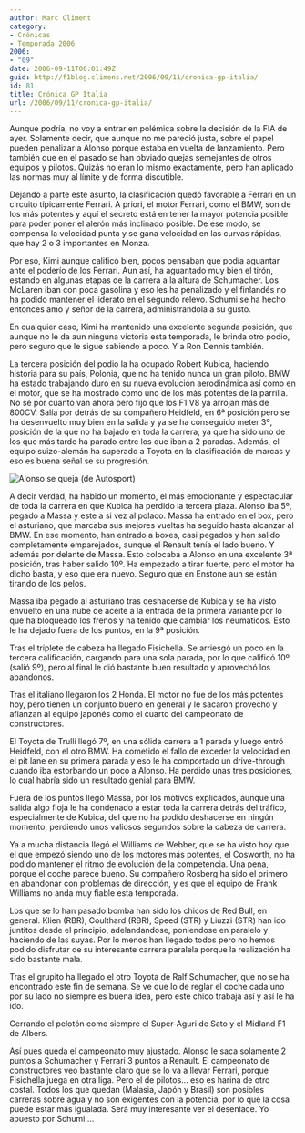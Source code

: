 ```yaml
---
author: Marc Climent
category:
- Crónicas
- Temporada 2006
2006:
- "09"
date: 2006-09-11T00:01:49Z
guid: http://f1blog.climens.net/2006/09/11/cronica-gp-italia/
id: 81
title: Crónica GP Italia
url: /2006/09/11/cronica-gp-italia/
---
```


Aunque podría, no voy a entrar en polémica sobre la decisión de la FIA de ayer. Solamente decir, que aunque no me pareció justa, sobre el papel pueden penalizar a Alonso porque estaba en vuelta de lanzamiento. Pero también que en el pasado se han obviado quejas semejantes de otros equipos y pilotos. Quizás no eran lo mismo exactamente, pero han aplicado las normas muy al límite y de forma discutible.

Dejando a parte este asunto, la clasificación quedó favorable a Ferrari en un circuito típicamente Ferrari. A priori, el motor Ferrari, como el BMW, son de los más potentes y aquí el secreto está en tener la mayor potencia posible para poder poner el alerón más inclinado posible. De ese modo, se compensa la velocidad punta y se gana velocidad en las curvas rápidas, que hay 2 o 3 importantes en Monza.

Por eso, Kimi aunque calificó bien, pocos pensaban que podía aguantar ante el poderío de los Ferrari. Aun así, ha aguantado muy bien el tirón, estando en algunas etapas de la carrera a la altura de Schumacher. Los McLaren iban con poca gasolina y eso les ha penalizado y el finlandés no ha podido mantener el liderato en el segundo relevo. Schumi se ha hecho entonces amo y señor de la carrera, administrandola a su gusto.

En cualquier caso, Kimi ha mantenido una excelente segunda posición, que aunque no le da aun ninguna victoria esta temporada, le brinda otro podio, pero seguro que le sigue sabiendo a poco. Y a Ron Dennis también.

La tercera posición del podio la ha ocupado Robert Kubica, haciendo historia para su país, Polonia, que no ha tenido nunca un gran piloto. BMW ha estado trabajando duro en su nueva evolución aerodinámica así como en el motor, que se ha mostrado como uno de los más potentes de la parrilla. No sé por cuanto van ahora pero fijo que los F1 V8 ya arrojan más de 800CV. Salía por detrás de su compañero Heidfeld, en 6ª posición pero se ha desenvuelto muy bien en la salida y ya se ha conseguido meter 3º, posición de la que no ha bajado en toda la carrera, ya que ha sido uno de los que más tarde ha parado entre los que iban a 2 paradas. Además, el equipo suizo-alemán ha superado a Toyota en la clasificación de marcas y eso es buena señal se su progresión.

![Alonso se queja (de Autosport)](/files/2006/09/alonso-down.jpg)

A decir verdad, ha habido un momento, el más emocionante y espectacular de toda la carrera en que Kubica ha perdido la tercera plaza. Alonso iba 5º, pegado a Massa y este a si vez al polaco. Massa ha entrado en el box, pero el asturiano, que marcaba sus mejores vueltas ha seguido hasta alcanzar al BMW. En ese momento, han entrado a boxes, casi pegados y han salido completamente emparejados, aunque el Renault tenía el lado bueno. Y además por delante de Massa. Esto colocaba a Alonso en una excelente 3ª posición, tras haber salido 10º. Ha empezado a tirar fuerte, pero el motor ha dicho basta, y eso que era nuevo. Seguro que en Enstone aun se están tirando de los pelos.

Massa iba pegado al asturiano tras deshacerse de Kubica y se ha visto envuelto en una nube de aceite a la entrada de la primera variante por lo que ha bloqueado los frenos y ha tenido que cambiar los neumáticos. Esto le ha dejado fuera de los puntos, en la 9ª posición.

Tras el triplete de cabeza ha llegado Fisichella. Se arriesgó un poco en la tercera calificación, cargando para una sola parada, por lo que calificó 10º (salió 9º), pero al final le dió bastante buen resultado y aprovechó los abandonos.

Tras el italiano llegaron los 2 Honda. El motor no fue de los más potentes hoy, pero tienen un conjunto bueno en general y le sacaron provecho y afianzan al equipo japonés como el cuarto del campeonato de constructores.

El Toyota de Trulli llegó 7º, en una sólida carrera a 1 parada y luego entró Heidfeld, con el otro BMW. Ha cometido el fallo de exceder la velocidad en el pit lane en su primera parada y eso le ha comportado un drive-through cuando iba estorbando un poco a Alonso. Ha perdido unas tres posiciones, lo cual habría sido un resultado genial para BMW.

Fuera de los puntos llegó Massa, por los motivos explicados, aunque una salida algo floja le ha condenado a estar toda la carrera detrás del tráfico, especialmente de Kubica, del que no ha podido deshacerse en ningún momento, perdiendo unos valiosos segundos sobre la cabeza de carrera.

Ya a mucha distancia llegó el Williams de Webber, que se ha visto hoy que el que empezó siendo uno de los motores más potentes, el Cosworth, no ha podido mantener el ritmo de evolución de la competencia. Una pena, porque el coche parece bueno. Su compañero Rosberg ha sido el primero en abandonar con problemas de dirección, y es que el equipo de Frank Williams no anda muy fiable esta temporada.

Los que se lo han pasado bomba han sido los chicos de Red Bull, en general. Klien (RBR), Coulthard (RBR), Speed (STR) y Liuzzi (STR) han ido juntitos desde el principio, adelandandose, poniendose en paralelo y haciendo de las suyas. Por lo menos han llegado todos pero no hemos podido disfrutar de su interesante carrera paralela porque la realización ha sido bastante mala.

Tras el grupito ha llegado el otro Toyota de Ralf Schumacher, que no se ha encontrado este fin de semana. Se ve que lo de reglar el coche cada uno por su lado no siempre es buena idea, pero este chico trabaja así y así le ha ido.

Cerrando el pelotón como siempre el Super-Aguri de Sato y el Midland F1 de Albers.

Así pues queda el campeonato muy ajustado. Alonso le saca solamente 2 puntos a Schumacher y Ferrari 3 puntos a Renault. El campeonato de constructores veo bastante claro que se lo va a llevar Ferrari, porque Fisichella juega en otra liga. Pero el de pilotos&#8230; eso es harina de otro costal. Todos los que quedan (Malasia, Japón y Brasil) son posibles carreras sobre agua y no son exigentes con la potencia, por lo que la cosa puede estar más igualada. Será muy interesante ver el desenlace. Yo apuesto por Schumi&#8230;.